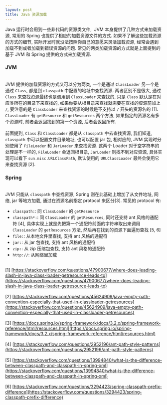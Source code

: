 ```yaml
---
layout: post
title: Java 资源加载
---
```

Java 运行时会用到一些非代码的资源类文件,  JVM 本身提供了几种方式来加载资源, 常用的 Spring 也提供了相应的加载资源文件的方式. 如果不了解这些加载资源的方式的细节, 实际开发时就没法按照你自己的意愿来灵活加载资源, 经常会遇到加载不到或者加载到错误资源的问题. 常见的两类加载资源的方式就是上面提到的基于 JVM 和 Spring 提供的方式来加载资源.<br />

<a name="JVM"></a>
### JVM

<br />JVM 提供的加载资源的方式又可以分为两类, 一个是通过 `ClassLoader` 另一个是通过 `Class`, 都是到 `classpath` 中配置的地址中查找资源. 两者区别不是很大, 通过 `Class` 来查找资源最终也是调用到 `ClassLoader` 来查找的, 只是 `Class` 默认是在对应类所在的目录下来查找的, 如果你要从根目录来查找就需要在查找的资源前加上 `/`, 要注意的是 `ClassLoader` 来查找资源的时候是不支持以 `/` 开头的资源名的 [1]. `ClassLoader` 有 `getResource` 和 `getResources` 两个方法, 如果指定的资源名有多个资源时, 前者会返回找到的第一个资源, 后者会返回所有.<br />
<br />前面提到, `Class` 和 `ClassLoader` 都是从 `classpath` 中去查找资源, 我们知道, `classpath` 中可以配置文件目录地址, 也可以配置 jar 包, 相对应的, JVM 实现时分别使用了 `FileLoader` 和 `JarLoader` 来查找资源. 这两个 Loader 对于空字符串的处理是不一样的, `FileLoader` 会返回根目录, `JarLoader` 则找不到对应资源, 具体实现可以看下 `sun.misc.URLClassPath`, 默认使用的 `URLClassLoader` 最终会使用它来查找资源 [2].<br />

<a name="Spring"></a>
### Spring

<br />JVM 只能从 `classpath` 中查找资源, Spring 则在此基础上增加了从文件地址, 网络, jar 等地方加载, 通过在资源名前指定 protocol 来区分[3]. 常见的 protocol 有:<br />

- `classpath:`: 同 `ClassLoader` 的 `getResource`
- `classpath*:`: 同 `ClassLoader` 的 `getResources`, 同时还支持 ant 风格的通配符 [4], 具体实现上就是先把第一个通配符前面的字符串取出来调用 `ClassLoader` 的 `getResources` 方法, 然后再在找到的资源下面遍历查找 [5, 6]
- `file:`: 从本地文件里查找, 支持 ant 风格的通配符
- `jar:`: 从 jar 包查找, 支持 ant 风格的通配符
- `zip:`: 从 zip 压缩包查找, 支持 ant 风格的通配符
- `http://`: 从网络里加载


<br />[1] [https://stackoverflow.com/questions/47900677/where-does-leading-slash-in-java-class-loader-getresource-leads-to](https://stackoverflow.com/questions/47900677/where-does-leading-slash-in-java-class-loader-getresource-leads-to)<br />
<br />[2] [https://stackoverflow.com/questions/45624909/java-empty-path-convention-especially-that-used-in-classloader-getresources](https://stackoverflow.com/questions/45624909/java-empty-path-convention-especially-that-used-in-classloader-getresources)<br />
<br />[3] [https://docs.spring.io/spring-framework/docs/3.2.x/spring-framework-reference/html/resources.html](https://docs.spring.io/spring-framework/docs/3.2.x/spring-framework-reference/html/resources.html)<br />
<br />[4] [https://stackoverflow.com/questions/2952196/ant-path-style-patterns](https://stackoverflow.com/questions/2952196/ant-path-style-patterns)<br />
<br />[5] [https://stackoverflow.com/questions/13994840/what-is-the-difference-between-classpath-and-classpath-in-spring-xml](https://stackoverflow.com/questions/13994840/what-is-the-difference-between-classpath-and-classpath-in-spring-xml)<br />
<br />[6] [https://stackoverflow.com/questions/3294423/spring-classpath-prefix-difference](https://stackoverflow.com/questions/3294423/spring-classpath-prefix-difference)

